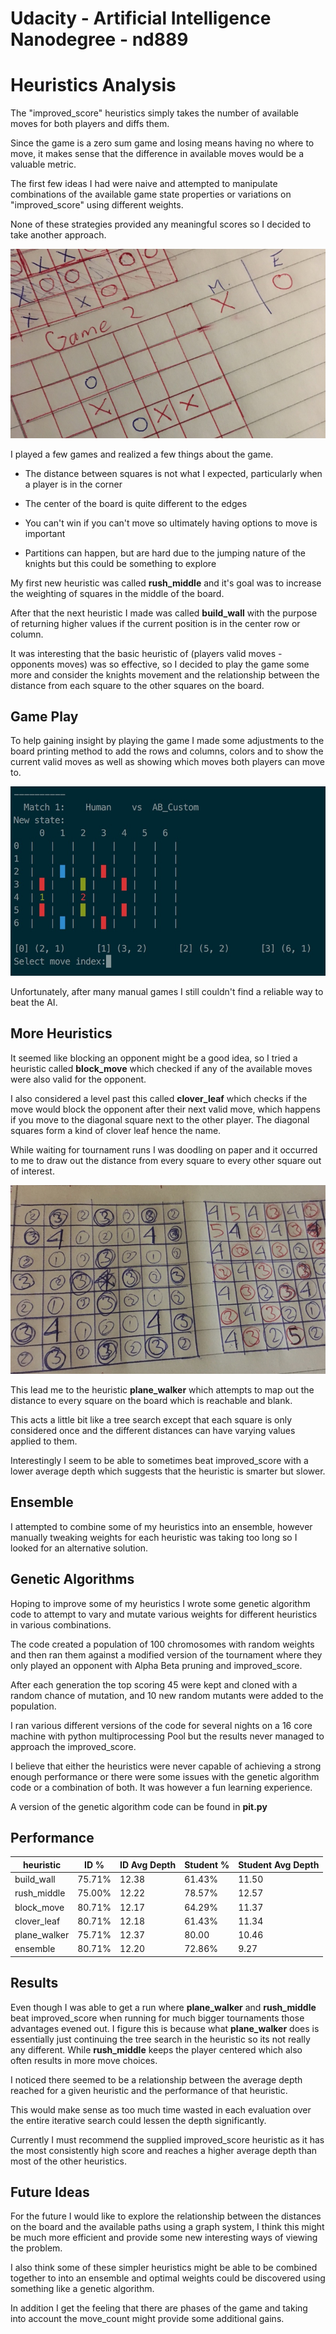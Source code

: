 # Udacity - Artificial Intelligence Nanodegree - nd889

# Heuristics Analysis

The "improved_score" heuristics simply takes the number of available moves for both players and diffs them.

Since the game is a zero sum game and losing means having no where to move, it makes sense that the difference in available moves would be a valuable metric.

The first few ideas I had were naive and attempted to manipulate combinations of the available game state properties or variations on "improved_score" using different weights.

None of these strategies provided any meaningful scores so I decided to take another approach.

![Paper Game](img/paper.jpg)

I played a few games and realized a few things about the game.

* The distance between squares is not what I expected, particularly when a player is in the corner

* The center of the board is quite different to the edges

* You can't win if you can't move so ultimately having options to move is important

* Partitions can happen, but are hard due to the jumping nature of the knights but this could be something to explore

My first new heuristic was called **rush_middle** and it's goal was to increase the weighting of squares in the middle of the board.

After that the next heuristic I made was called **build_wall** with the purpose of returning higher values if the current position is in the center row or column.

It was interesting that the basic heuristic of (players valid moves - opponents moves) was so effective, so I decided to play the game some more and consider the knights movement and the relationship between the distance from each square to the other squares on the board.

## Game Play
To help gaining insight by playing the game I made some adjustments to the board printing method to add the rows and columns, colors and to show the current valid moves as well as showing which moves both players can move to.

![Computer Game](img/play.jpg)

Unfortunately, after many manual games I still couldn't find a reliable way to beat the AI.

## More Heuristics

It seemed like blocking an opponent might be a good idea, so I tried a heuristic called **block_move** which checked if any of the available moves were also valid for the opponent.

I also considered a level past this called **clover_leaf** which checks if the move would block the opponent after their next valid move, which happens if you move to the diagonal square next to the other player. The diagonal squares form a kind of clover leaf hence the name.

While waiting for tournament runs I was doodling on paper and it occurred to me to draw out the distance from every square to every other square out of interest.

![Distance](img/distance.jpg)

This lead me to the heuristic **plane_walker** which attempts to map out the distance to every square on the board which is reachable and blank.

This acts a little bit like a tree search except that each square is only considered once and the different distances can have varying values applied to them.

Interestingly I seem to be able to sometimes beat improved_score with a lower average depth which suggests that the heuristic is smarter but slower.


## Ensemble

I attempted to combine some of my heuristics into an ensemble, however manually tweaking weights for each heuristic was taking too long so I looked for an alternative solution.

## Genetic Algorithms

Hoping to improve some of my heuristics I wrote some genetic algorithm code to attempt to vary and mutate various weights for different heuristics in various combinations.

The code created a population of 100 chromosomes with random weights and then ran them against a modified version of the tournament where they only played an opponent with Alpha Beta pruning and improved_score.

After each generation the top scoring 45 were kept and cloned with a random chance of mutation, and 10 new random mutants were added to the population.

I ran various different versions of the code for several nights on a 16 core machine with python multiprocessing Pool but the results never managed to approach the improved_score.

I believe that either the heuristics were never capable of achieving a strong enough performance or there were some issues with the genetic algorithm code or a combination of both. It was however a fun learning experience.

A version of the genetic algorithm code can be found in **pit.py**

## Performance
heuristic | ID % | ID Avg Depth | Student % | Student Avg Depth
-----------|-------|-------|---------|-------|
build_wall | 75.71% | 12.38 | 61.43% | 11.50
rush_middle | 75.00% | 12.22 | 78.57% | 12.57
block_move | 80.71% | 12.17 | 64.29% | 11.37
clover_leaf | 80.71% | 12.18 | 61.43% | 11.34
plane_walker | 75.71% | 12.37 | 80.00 | 10.46
ensemble | 80.71% | 12.20 | 72.86% | 9.27

## Results
Even though I was able to get a run where **plane_walker** and **rush_middle** beat improved_score when running for much bigger tournaments those advantages evened out. I figure this is because what **plane_walker** does is essentially just continuing the tree search in the heuristic so its not really any different. While **rush_middle** keeps the player centered which also often results in more move choices.

I noticed there seemed to be a relationship between the average depth reached for a given heuristic and the performance of that heuristic.

This would make sense as too much time wasted in each evaluation over the entire iterative search could lessen the depth significantly.

Currently I must recommend the supplied improved_score heuristic as it has the most consistently high score and reaches a higher average depth than most of the other heuristics.

## Future Ideas

For the future I would like to explore the relationship between the distances on the board and the available paths using a graph system, I think this might be much more efficient and provide some new interesting ways of viewing the problem.

I also think some of these simpler heuristics might be able to be combined together to into an ensemble and optimal weights could be discovered using something like a genetic algorithm.

In addition I get the feeling that there are phases of the game and taking into account the move_count might provide some additional gains.
